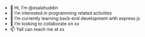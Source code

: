 - 👋 Hi, I’m @xsalahuddin
- 👀 I’m interested in programming related activities
- 🌱 I’m currently learning back-end development with express js
- 💞️ I’m looking to collaborate on xx
- 📫 Yall can reach me at xx

<!---
xsalahuddin/xsalahuddin is a ✨ special ✨ repository because its `README.md` (this file) appears on your GitHub profile.
You can click the Preview link to take a look at your changes.
--->
